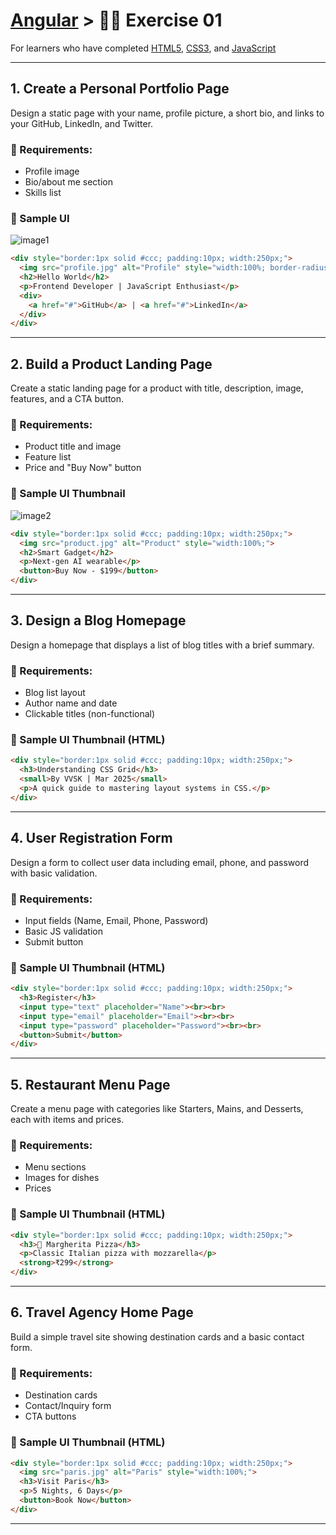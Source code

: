 
# [Angular](../../) > 🧑‍💻 Exercise 01

For learners who have completed [HTML5](../../html5/), [CSS3](../../css3/), and [JavaScript](../../javascript/)

---

## 1. Create a Personal Portfolio Page

Design a static page with your name, profile picture, a short bio, and links to your GitHub, LinkedIn, and Twitter.

### 🎯 Requirements:
- Profile image
- Bio/about me section
- Skills list

### 🔲 Sample UI

![image1](./image1.png)

```html
<div style="border:1px solid #ccc; padding:10px; width:250px;">
  <img src="profile.jpg" alt="Profile" style="width:100%; border-radius:50%;">
  <h2>Hello World</h2>
  <p>Frontend Developer | JavaScript Enthusiast</p>
  <div>
    <a href="#">GitHub</a> | <a href="#">LinkedIn</a>
  </div>
</div>
```

---

## 2. Build a Product Landing Page

Create a static landing page for a product with title, description, image, features, and a CTA button.

### 🎯 Requirements:
- Product title and image
- Feature list
- Price and "Buy Now" button

### 🔲 Sample UI Thumbnail

![image2](./image2.png)

```html
<div style="border:1px solid #ccc; padding:10px; width:250px;">
  <img src="product.jpg" alt="Product" style="width:100%;">
  <h2>Smart Gadget</h2>
  <p>Next-gen AI wearable</p>
  <button>Buy Now - $199</button>
</div>
```

---

## 3. Design a Blog Homepage

Design a homepage that displays a list of blog titles with a brief summary.

### 🎯 Requirements:
- Blog list layout
- Author name and date
- Clickable titles (non-functional)

### 🔲 Sample UI Thumbnail (HTML)

```html
<div style="border:1px solid #ccc; padding:10px; width:250px;">
  <h3>Understanding CSS Grid</h3>
  <small>By VVSK | Mar 2025</small>
  <p>A quick guide to mastering layout systems in CSS.</p>
</div>
```

---

## 4. User Registration Form

Design a form to collect user data including email, phone, and password with basic validation.

### 🎯 Requirements:
- Input fields (Name, Email, Phone, Password)
- Basic JS validation
- Submit button

### 🔲 Sample UI Thumbnail (HTML)

```html
<div style="border:1px solid #ccc; padding:10px; width:250px;">
  <h3>Register</h3>
  <input type="text" placeholder="Name"><br><br>
  <input type="email" placeholder="Email"><br><br>
  <input type="password" placeholder="Password"><br><br>
  <button>Submit</button>
</div>
```

---

## 5. Restaurant Menu Page

Create a menu page with categories like Starters, Mains, and Desserts, each with items and prices.

### 🎯 Requirements:
- Menu sections
- Images for dishes
- Prices

### 🔲 Sample UI Thumbnail (HTML)

```html
<div style="border:1px solid #ccc; padding:10px; width:250px;">
  <h3>🍕 Margherita Pizza</h3>
  <p>Classic Italian pizza with mozzarella</p>
  <strong>₹299</strong>
</div>
```

---

## 6. Travel Agency Home Page

Build a simple travel site showing destination cards and a basic contact form.

### 🎯 Requirements:
- Destination cards
- Contact/Inquiry form
- CTA buttons

### 🔲 Sample UI Thumbnail (HTML)

```html
<div style="border:1px solid #ccc; padding:10px; width:250px;">
  <img src="paris.jpg" alt="Paris" style="width:100%;">
  <h3>Visit Paris</h3>
  <p>5 Nights, 6 Days</p>
  <button>Book Now</button>
</div>
```

---
